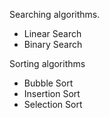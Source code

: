 Searching algorithms.

* Linear Search
* Binary Search

Sorting algorithms
 * Bubble Sort
 * Insertion Sort
 * Selection Sort

